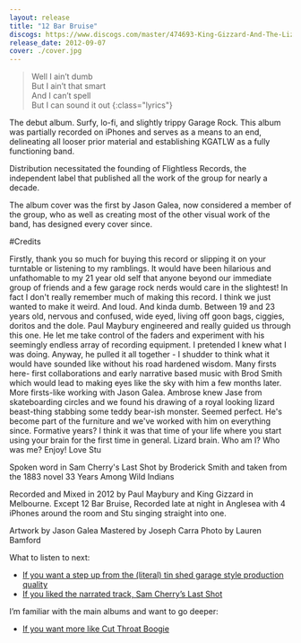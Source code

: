 ```yaml
---
layout: release
title: "12 Bar Bruise"
discogs: https://www.discogs.com/master/474693-King-Gizzard-And-The-Lizard-Wizard-12-Bar-Bruise
release_date: 2012-09-07
cover: ./cover.jpg
---
```


> Well I ain’t dumb  
> But I ain’t that smart  
> And I can’t spell  
> But I can sound it out
{:class="lyrics"}

The debut album. Surfy, lo-fi, and slightly trippy Garage Rock. This album was partially recorded on iPhones and serves as a means to an end, delineating all looser prior material and establishing KGATLW as a fully functioning band.

Distribution necessitated the founding of Flightless Records, the independent label that published all the work of the group for nearly a decade.

The album cover was the first by Jason Galea, now considered a member of the group, who as well as creating most of the other visual work of the band, has designed every cover since.

#Credits

Firstly, thank you so much for buying this record or slipping it on your turntable or listening to my ramblings. It would have been hilarious and unfathomable to my 21 year old self that anyone beyond our immediate group of friends and a few garage rock nerds would care in the slightest! In fact I don't really remember much of making this record. I think we just wanted to make it weird. And loud. And kinda dumb. Between 19 and 23 years old, nervous and confused, wide eyed, living off goon bags, ciggies, doritos and the dole. Paul Maybury engineered and really guided us through this one. He let me take control of the faders and experiment with his seemingly endless array of recording equipment. I pretended I knew what I was doing. Anyway, he pulled it all together - I shudder to think what it would have sounded like without his road hardened wisdom. Many firsts here- first collaborations and early narrative based music with Brod Smith which would lead to making eyes like the sky with him a few months later. More firsts-like working with Jason Galea. Ambrose knew Jase from skateboarding circles and we found his drawing of a royal looking lizard beast-thing stabbing some teddy bear-ish monster. Seemed perfect. He's become part of the furniture and we've worked with him on everything since. Formative years? I think it was that time of your life where you start using your brain for the first time in general. Lizard brain. Who am I? Who was me? Enjoy! Love Stu

Spoken word in Sam Cherry's Last Shot by Broderick Smith and taken from the 1883 novel 33 Years Among Wild Indians

Recorded and Mixed in 2012 by Paul Maybury and King Gizzard in Melbourne. 
Except 12 Bar Bruise, Recorded late at night in Anglesea with 4 iPhones around the room and Stu singing straight into one.

Artwork by Jason Galea 
Mastered by Joseph Carra 
Photo by Lauren Bamford  

What to listen to next:

*   [If you want a step up from the (literal) tin shed garage style production quality](../im-in-your-mind-fuzz)
*   [If you liked the narrated track, Sam Cherry’s Last Shot](../eyes-like-the-sky)

I’m familiar with the main albums and want to go deeper:

*   [If you want more like Cut Throat Boogie](../../the-murlocs)
